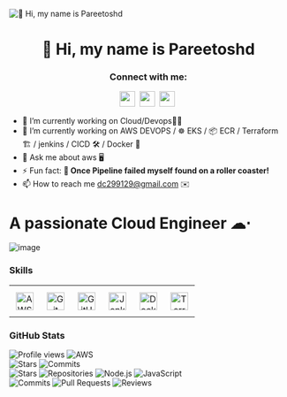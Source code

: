![👋 Hi, my name is Pareetoshd](https://user-images.githubusercontent.com/10498744/210012254-234538ff-d198-48aa-8964-37e6fd45d227.gif)

<div id="toc">
  <ul align="center" style="list-style: none">
    <summary>
      <h1>
        👋 Hi, my name is Pareetoshd
      </h1>
    </summary>
  </ul>
</div>

**<h3 align="center">Connect with me:</h3>** 
<p align="center"><a href="https://www.linkedin.com/in/pareetoshd" target="_blank"><img src="https://img.shields.io/badge/LinkedIn-0077B5?logo=linkedin&logoColor=white" height="28" style="margin-right: 4px"></a> <a href="https://github.com/Pareetoshd" target="_blank"><img src="https://img.shields.io/badge/GitHub-100000?logo=github&logoColor=white" height="28" style="margin-right: 4px"></a> <a href="dc299129@gmail.com" target="_blank"><img src="https://img.shields.io/badge/Gmail-D14836?style=for-the-badge&logo=gmail&logoColor=white" height="28" style="margin-right: 4px"></a></p>



- 🔭 I’m currently working on Cloud/Devops👨‍💼
- 🌱 I’m currently working on AWS DEVOPS / ☸️ EKS / 📦 ECR / Terraform 🏗️ / jenkins / CICD 🛠️ / Docker 🐋
- 💬 Ask me about aws 🖥️
- ⚡ Fun fact: **🎢 Once Pipeline failed myself found on a roller coaster!**
- 📫 How to reach me dc299129@gmail.com ✉️


# A passionate Cloud Engineer ☁︎⋅
 
![image](https://github.com/user-attachments/assets/5871dabf-6f98-4bc5-b63f-aaccb4ba76ff)

**<h3 align="left">Skills</h3>**

<table style="width: 100%; border: 0px solid white;"><tr><td style="text-align: center; border: 0px; padding: 12px;"><img src="https://cdn.jsdelivr.net/gh/devicons/devicon@latest/icons/amazonwebservices/amazonwebservices-original-wordmark.svg" height="32" alt="AWS"/></td><td style="text-align: center; border: 0px; padding: 12px;"><img src="https://cdn.jsdelivr.net/gh/devicons/devicon/icons/git/git-original.svg" height="32" alt="Git"/></td><td style="text-align: center; border: 0px; padding: 12px;"><img src="https://cdn.jsdelivr.net/gh/devicons/devicon/icons/github/github-original.svg" height="32" alt="GitHub"/></td><td style="text-align: center; border: 0px; padding: 12px;"><img src="https://cdn.jsdelivr.net/gh/devicons/devicon/icons/jenkins/jenkins-original.svg" height="32" alt="Jenkins"/></td><td style="text-align: center; border: 0px; padding: 12px;"><img src="https://cdn.jsdelivr.net/gh/devicons/devicon/icons/docker/docker-original.svg" height="32" alt="Docker"/></td><td style="text-align: center; border: 0px; padding: 12px;"><img src="https://cdn.jsdelivr.net/gh/devicons/devicon/icons/terraform/terraform-original.svg" height="32" alt="Terraform"/></td></table>
                                                                                                                                                          
**<h3 align="left">GitHub Stats</h3>**

![Profile views](https://shields.io/badge/Profile%20views-167-indigo)               ![AWS](https://img.shields.io/badge/AWS-Active-orange)   
![Stars](https://img.shields.io/badge/Stars-1pt-FBCA04?style=oval-square)           ![Commits](https://img.shields.io/badge/Commits-26pt-BF5FFF?style=flat-square)         
![Stars](https://img.shields.io/badge/Stars-1pt-FBCA04?style=flat-rectangle)        ![Repositories](https://img.shields.io/badge/Repositories-8pt-00BFFF?style=flat-square)
![Node.js](https://img.shields.io/badge/Node.js-14.0.0-lilac)                       ![JavaScript](https://img.shields.io/badge/JavaScript-ES6-plum)  
![Commits](https://img.shields.io/badge/Commits-27pt-BF5FFF?style=flat-square)      ![Pull Requests](https://img.shields.io/badge/Pull%20Requests-Unknown-808080?style=flat-square)
![Reviews](https://img.shields.io/badge/Reviews-Unknown-808080?style=flat-oval) 

<!---
Pareetoshd/Pareetoshd is a ✨ special ✨ repository because its `README.md` (this file) appears on your GitHub profile.
You can click the Preview link to take a look at your changes.
--->
